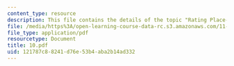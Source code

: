 ```yaml
---
content_type: resource
description: This file contains the details of the topic "Rating Place-Ratings".
file: /media/https%3A/open-learning-course-data-rc.s3.amazonaws.com/11-947-imaging-the-city-the-place-of-media-in-city-design-and-development-fall-1998/121787c88241d76e53b4aba2b14ad332_10.pdf
file_type: application/pdf
resourcetype: Document
title: 10.pdf
uid: 121787c8-8241-d76e-53b4-aba2b14ad332
---
```

